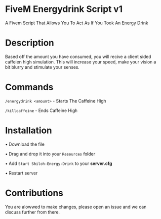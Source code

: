# FiveM Energydrink Script v1
A Fivem Script That Allows You To Act As If You Took An Energy Drink
# Description
Based off the amount you have consumed, you will recive a client sided caffeien high simulation. This will increase your speed, make your vision a bit blurry and stimulate your senses.
# Commands
``/energydrink <amount>`` - Starts The Caffeine High

``/killcaffeine`` - Ends Caffeine High


# Installation 
 • Download the file
 
 • Drag and drop it into your ``Resources`` folder
 
 • Add ``Start Shiloh-Energy-Drink`` to your **server.cfg**
 
 • Restart server
 
 # Contributions
 You are alowwed to make changes, please open an issue and we can discuss further from there. 
